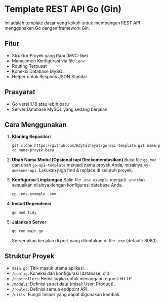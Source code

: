 # Template REST API Go (Gin)

Ini adalah template dasar yang kokoh untuk membangun REST API menggunakan Go dengan framework Gin.

## Fitur

-   Struktur Proyek yang Rapi (MVC-like)
-   Manajemen Konfigurasi via file `.env`
-   Routing Terpusat
-   Koneksi Database MySQL
-   Helper untuk Respons JSON Standar

## Prasyarat

-   Go versi 1.18 atau lebih baru
-   Server Database MySQL yang sedang berjalan

## Cara Menggunakan

1.  **Kloning Repositori**
    ```bash
    git clone https://github.com/Hdytalhayat/go-api-template.git nama-proyek-baru
    cd nama-proyek-baru
    ```

2.  **Ubah Nama Modul (Opsional tapi Direkomendasikan)**
    Buka file `go.mod` dan ubah `go-api-template` menjadi nama proyek Anda, misalnya `my-awesome-api`. Lakukan juga find & replace di seluruh proyek.

3.  **Konfigurasi Lingkungan**
    Salin file `.env.example` menjadi `.env` dan sesuaikan nilainya dengan konfigurasi database Anda.
    ```bash
    cp .env.example .env
    ```

4.  **Install Dependensi**
    ```bash
    go mod tidy
    ```

5.  **Jalankan Server**
    ```bash
    go run main.go
    ```
    Server akan berjalan di port yang ditentukan di file `.env` (default: 8080).

## Struktur Proyek

-   `main.go`: Titik masuk utama aplikasi.
-   `/config`: Koneksi dan konfigurasi (database, dll).
-   `/controllers`: Berisi logika untuk menangani request HTTP.
-   `/models`: Definisi struct data (misal: User, Product).
-   `/routes`: Definisi semua endpoint API.
-   `/utils`: Fungsi helper yang dapat digunakan kembali.
